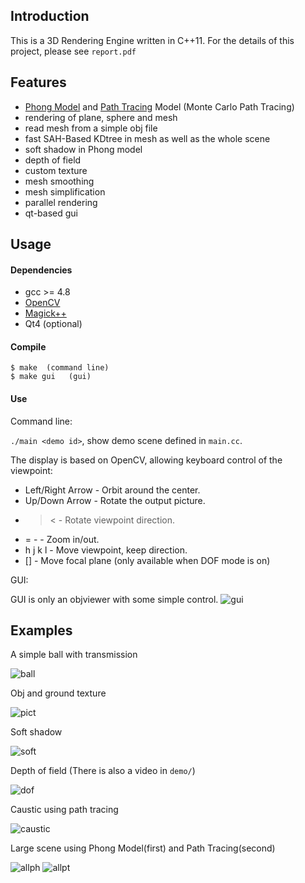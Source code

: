 ## Introduction

This is a 3D Rendering Engine written in C++11.
For the details of this project, please see ``report.pdf``

## Features

* [Phong Model](http://en.wikipedia.org/wiki/Phong_reflection_model) and [Path Tracing](http://en.wikipedia.org/wiki/Path_tracing) Model (Monte Carlo Path Tracing)
* rendering of plane, sphere and mesh
* read mesh from a simple obj file
* fast SAH-Based KDtree in mesh as well as the whole scene
* soft shadow in Phong model
* depth of field
* custom texture
* mesh smoothing
* mesh simplification
* parallel rendering
* qt-based gui

## Usage
#### Dependencies
* gcc >= 4.8
* [OpenCV](http://opencv.org/)
* [Magick++](http://www.imagemagick.org/Magick++/)
* Qt4 (optional)

#### Compile
```
$ make	(command line)
$ make gui   (gui)
```

#### Use

Command line:

``./main <demo id>``, show demo scene defined in ``main.cc``.

The display is based on OpenCV, allowing keyboard control of the viewpoint:

* Left/Right Arrow - Orbit around the center.
* Up/Down Arrow - Rotate the output picture.
* > <	 - Rotate viewpoint direction.
* = -  - Zoom in/out.
* h j k l - Move viewpoint, keep direction.
* []  -  Move focal plane (only available when DOF mode is on)

GUI:

GUI is only an objviewer with some simple control.
![gui](https://github.com/ppwwyyxx/Ray-Tracing-Engine/raw/master/demo/gui.png)

## Examples
A simple ball with transmission

![ball](https://github.com/ppwwyyxx/Ray-Tracing-Engine/raw/master/demo/transmission.png)

Obj and ground texture

![pict](https://github.com/ppwwyyxx/Ray-Tracing-Engine/raw/master/demo/pic_texture.png)

Soft shadow

![soft](https://github.com/ppwwyyxx/Ray-Tracing-Engine/raw/master/demo/soft.png)

Depth of field (There is also a video in `demo/`)

![dof](https://github.com/ppwwyyxx/Ray-Tracing-Engine/raw/master/demo/dof.png)

Caustic using path tracing

![caustic](https://github.com/ppwwyyxx/Ray-Tracing-Engine/raw/master/demo/caustic.png)

Large scene using Phong Model(first) and Path Tracing(second)

![allph](https://github.com/ppwwyyxx/Ray-Tracing-Engine/raw/master/demo/all_phong.png)
![allpt](https://github.com/ppwwyyxx/Ray-Tracing-Engine/raw/master/demo/all_big_pt.png)

